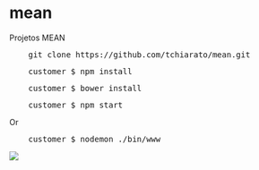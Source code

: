 mean
====

Projetos MEAN

<pre>
    git clone https://github.com/tchiarato/mean.git
</pre>

<pre>
    customer $ npm install
</pre>

<pre>
    customer $ bower install
</pre>

<pre>
    customer $ npm start
</pre>
Or
<pre>
    customer $ nodemon ./bin/www
</pre>


<img src="https://www.codeship.io/projects/e587c070-b623-0131-0fa8-76bc9e03c206/status" />
